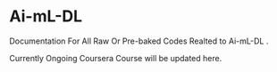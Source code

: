 # Ai-mL-DL
Documentation For All Raw Or Pre-baked Codes Realted to Ai-mL-DL .

Currently Ongoing Coursera Course will be updated here.

